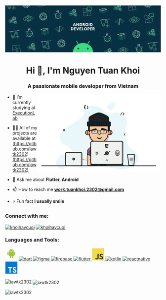 [![MasterHead](banner.gif)](https://github.com/iawtk2302)
<h1 align="center">Hi 👋, I'm Nguyen Tuan Khoi</h1>
<h3 align="center">A passionate mobile developer from Vietnam</h3>
<img align="right" alt="Coding" width="400" src="coding.gif")>

- 🔭 I’m currently studying at [ExecutionLab](https://executionlab.asia/)

- 👨‍💻 All of my projects are available at [https://github.com/iawtk2302](https://github.com/iawtk2302)

- 💬 Ask me about **Flutter, Android**

- 📫 How to reach me **work.tuankhoi.2302@gmail.com**

- ⚡ Fun fact **I usually smile**

<h3 align="left">Connect with me:</h3>
<p align="left">
<a href="https://linkedin.com/in/khoihaycuoi" target="blank"><img align="center" src="https://raw.githubusercontent.com/rahuldkjain/github-profile-readme-generator/master/src/images/icons/Social/linked-in-alt.svg" alt="khoihaycuoi" height="30" width="40" /></a>
<a href="https://fb.com/khoihaycuoi" target="blank"><img align="center" src="https://raw.githubusercontent.com/rahuldkjain/github-profile-readme-generator/master/src/images/icons/Social/facebook.svg" alt="khoihaycuoi" height="30" width="40" /></a>
</p>

<h3 align="left">Languages and Tools:</h3>
<p align="left"> <a href="https://developer.android.com" target="_blank" rel="noreferrer"> <img src="https://raw.githubusercontent.com/devicons/devicon/master/icons/android/android-original-wordmark.svg" alt="android" width="40" height="40"/> </a> <a href="https://dart.dev" target="_blank" rel="noreferrer"> <img src="https://www.vectorlogo.zone/logos/dartlang/dartlang-icon.svg" alt="dart" width="40" height="40"/> </a> <a href="https://www.figma.com/" target="_blank" rel="noreferrer"> <img src="https://www.vectorlogo.zone/logos/figma/figma-icon.svg" alt="figma" width="40" height="40"/> </a> <a href="https://firebase.google.com/" target="_blank" rel="noreferrer"> <img src="https://www.vectorlogo.zone/logos/firebase/firebase-icon.svg" alt="firebase" width="40" height="40"/> </a> <a href="https://flutter.dev" target="_blank" rel="noreferrer"> <img src="https://www.vectorlogo.zone/logos/flutterio/flutterio-icon.svg" alt="flutter" width="40" height="40"/> </a> <a href="https://developer.mozilla.org/en-US/docs/Web/JavaScript" target="_blank" rel="noreferrer"> <img src="https://raw.githubusercontent.com/devicons/devicon/master/icons/javascript/javascript-original.svg" alt="javascript" width="40" height="40"/> </a> <a href="https://kotlinlang.org" target="_blank" rel="noreferrer"> <img src="https://www.vectorlogo.zone/logos/kotlinlang/kotlinlang-icon.svg" alt="kotlin" width="40" height="40"/> </a> <a href="https://reactnative.dev/" target="_blank" rel="noreferrer"> <img src="https://reactnative.dev/img/header_logo.svg" alt="reactnative" width="40" height="40"/> </a> <a href="https://www.typescriptlang.org/" target="_blank" rel="noreferrer"> <img src="https://raw.githubusercontent.com/devicons/devicon/master/icons/typescript/typescript-original.svg" alt="typescript" width="40" height="40"/> </a> </p>

<p><img align="left" src="https://github-readme-stats.vercel.app/api/top-langs?username=iawtk2302&show_icons=true&locale=en&layout=compact" alt="iawtk2302" /></p>

<p>&nbsp;<img align="center" src="https://github-readme-stats.vercel.app/api?username=iawtk2302&show_icons=true&locale=en" alt="iawtk2302" /></p>

<p><img align="center" src="https://github-readme-streak-stats.herokuapp.com/?user=iawtk2302&" alt="iawtk2302" /></p>

